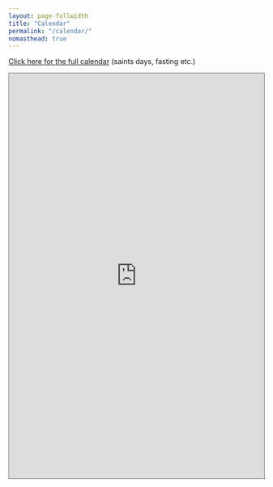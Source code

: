 ```yaml
---
layout: page-fullwidth
title: "Calendar"
permalink: "/calendar/"
nomasthead: true
---
```


[Click here for the full calendar](https://calendar.google.com/calendar/embed?title=Holy%20Apostles%20Orthodox%20Christian%20Church&amp;showCalendars=0&amp;showTz=0&amp;height=600&amp;wkst=1&amp;bgcolor=%23FFFFFF&amp;src=holy12.org_rv6a3skf7lg9ib78pmmd3g9ef0%40group.calendar.google.com&amp;color=%23B1365F&amp;src=holy12.org_bud69fmafb7v8rfq1digjqljl4%40group.calendar.google.com&amp;color=%2328754E&amp;src=holy12.org_7hevs2qi4ku9lubutbcjbbsat8%40group.calendar.google.com&amp;color=%232952A3&amp;src=holy12.org_hj2gdcblrdabuts5c3nrd31d5k%40group.calendar.google.com&amp;color=%23182C57&amp;src=holy12.org_eudvkdhsjogeuqmbhun5tbk1bs%40group.calendar.google.com&amp;color=%230F4B38&amp;src=holy12.org_mlv9eu7kleffshfk1kf0ugv9ag%40group.calendar.google.com&amp;color=%235A6986&amp;src=holy12.org_fl6i3084pbrseieks7cpgn3nhg%40group.calendar.google.com&amp;color=%231B887A&amp;ctz=America%2FLos_Angeles) (saints days, fasting etc.)

<iframe src="https://calendar.google.com/calendar/embed?height=600&amp;wkst=1&amp;bgcolor=%23ffffff&amp;ctz=America%2FLos_Angeles&amp;src=aG9seTEyLm9yZ19ydjZhM3NrZjdsZzlpYjc4cG1tZDNnOWVmMEBncm91cC5jYWxlbmRhci5nb29nbGUuY29t&amp;src=aG9seTEyLm9yZ183aGV2czJxaTRrdTlsdWJ1dGJjamJic2F0OEBncm91cC5jYWxlbmRhci5nb29nbGUuY29t&amp;src=aG9seTEyLm9yZ19oajJnZGNibHJkYWJ1dHM1YzNucmQzMWQ1a0Bncm91cC5jYWxlbmRhci5nb29nbGUuY29t&amp;src=aG9seTEyLm9yZ19ldWR2a2Roc2pvZ2V1cW1iaHVuNXRiazFic0Bncm91cC5jYWxlbmRhci5nb29nbGUuY29t&amp;src=aG9seTEyLm9yZ19mbDZpMzA4NHBicnNlaWVrczdjcGduM25oZ0Bncm91cC5jYWxlbmRhci5nb29nbGUuY29t&amp;color=%23D81B60&amp;color=%23D81B60&amp;color=%233F51B5&amp;color=%23009688&amp;color=%23795548" style="border:solid 1px #777" width="100%" height="800" frameborder="0" scrolling="no"></iframe>
